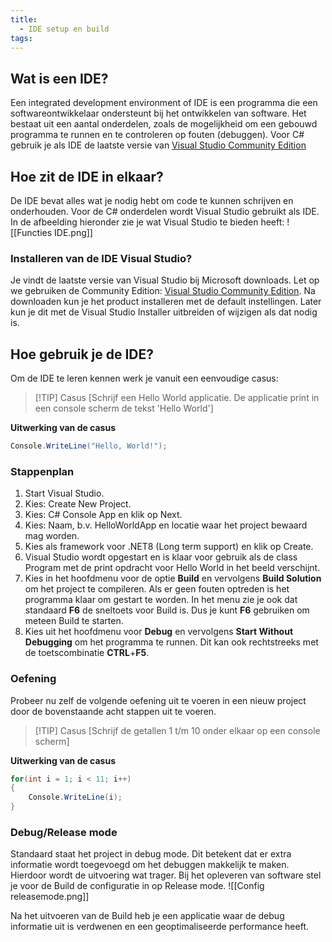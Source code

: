 ```yaml
---
title:
  - IDE setup en build
tags:
---
```


## Wat is een IDE?
Een integrated development environment of IDE is een programma die een softwareontwikkelaar ondersteunt bij het ontwikkelen van software. Het bestaat uit een aantal onderdelen, zoals de mogelijkheid om een gebouwd programma te runnen en te controleren op fouten (debuggen). 
Voor C# gebruik je als IDE de laatste versie van [Visual Studio Community Edition](https://visualstudio.microsoft.com/downloads/)

## Hoe zit de IDE in elkaar?
De IDE bevat alles wat je nodig hebt om code te kunnen schrijven en onderhouden. Voor de C# onderdelen wordt Visual Studio gebruikt als IDE. In de afbeelding hieronder zie je wat Visual Studio te bieden heeft:
![[Functies IDE.png]]

### Installeren van de IDE Visual Studio?
Je vindt de laatste versie van Visual Studio bij Microsoft downloads. Let op we gebruiken de Community Edition: [Visual Studio Community Edition](https://visualstudio.microsoft.com/downloads/).
Na downloaden kun je het product installeren met de default instellingen. Later kun je dit met de Visual Studio Installer uitbreiden of wijzigen als dat nodig is. 
## Hoe gebruik je de IDE?
Om de IDE te leren kennen werk je vanuit een eenvoudige casus:

> [!TIP] Casus
>[Schrijf een Hello World applicatie. De applicatie print in een console scherm de tekst 'Hello World']

**Uitwerking van de casus**
```C#
Console.WriteLine("Hello, World!");
```
### Stappenplan
1. Start Visual Studio.
2. Kies: Create New Project.
3. Kies: C# Console App en klik op Next.
4. Kies: Naam, b.v. HelloWorldApp en locatie waar het project bewaard mag worden.
5. Kies als framework voor .NET8 (Long term support) en klik op Create.
6. Visual Studio wordt opgestart en is klaar voor gebruik als de class Program met de print opdracht voor Hello World in het beeld verschijnt.
7. Kies in het hoofdmenu voor de optie **Build** en vervolgens **Build Solution** om het project te compileren. Als er geen fouten optreden is het programma klaar om gestart te worden. In het menu zie je ook dat standaard **F6** de sneltoets voor Build is. Dus je kunt **F6** gebruiken om  meteen Build te starten.
8. Kies uit het hoofdmenu voor **Debug** en vervolgens **Start Without Debugging** om het programma te runnen. Dit kan ook rechtstreeks met de toetscombinatie **CTRL**+**F5**.

### Oefening
Probeer nu zelf de volgende oefening uit te voeren in een nieuw project door de bovenstaande acht stappen uit te voeren.

> [!TIP] Casus
>[Schrijf de getallen 1 t/m 10 onder elkaar op een console scherm]


**Uitwerking van de casus**
```C#
for(int i = 1; i < 11; i++)
{
    Console.WriteLine(i);
}
```

### Debug/Release mode

Standaard staat het project in debug mode. Dit betekent dat er extra informatie wordt toegevoegd
om het debuggen makkelijk te maken. Hierdoor wordt de uitvoering wat trager. Bij het opleveren van software stel je voor de Build de configuratie in op Release mode.
![[Config releasemode.png]]

Na het uitvoeren van de Build heb je een applicatie waar de debug informatie uit is verdwenen en een geoptimaliseerde performance heeft.

